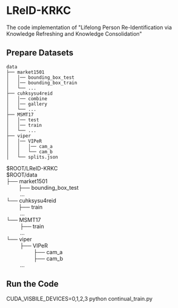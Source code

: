 # LReID-KRKC
The code implementation of "Lifelong Person Re-Identification via Knowledge Refreshing and Knowledge Consolidation"
## Prepare Datasets
```
data
├── market1501
│   │── bounding_box_test
│   │── bounding_box_train
│   └── ...
├── cuhksysu4reid
│   │── combine
│   │── gallery
│   └── ...
├── MSMT17
│   │── test
│   │── train
│   └── ...
├── viper
│   │── VIPeR
│   │   │── cam_a
│   │   └── cam_b 
│   └── splits.json
```
$ROOT/LReID-KRKC  
$ROOT/data  
├── market1501  
&emsp; &emsp;├── bounding_box_test  
&emsp; &emsp; ...  
└── cuhksysu4reid  
&emsp;&emsp; ├── train  
 &emsp; &emsp; ...  
└── MSMT17  
 &emsp; &emsp; ├── train  
 &emsp; &emsp; ...  
└── viper  
 &emsp; &emsp; ├── VIPeR    
&emsp; &emsp; &emsp; &emsp; ├── cam_a  
&emsp; &emsp; &emsp; &emsp; ├── cam_b  
 &emsp; &emsp; ...  	
## Run the Code
CUDA_VISBILE_DEVICES=0,1,2,3 python continual_train.py
